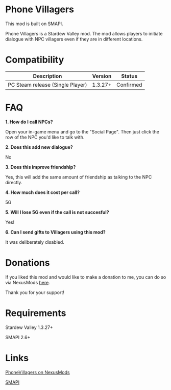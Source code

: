 # Phone Villagers
This mod is built on SMAPI. 

Phone Villagers is a Stardew Valley mod. The mod allows players to initiate dialogue with NPC villagers even if they are in different locations.

# Compatibility
| Description  | Version | Status |
| ------------ | ------- | ------ |
| PC Steam release (Single Player) | 1.3.27+ | Confirmed |

# FAQ
**1. How do I call NPCs?**

Open your in-game menu and go to the "Social Page". Then just click the row of the NPC you'd like to talk with.

**2. Does this add new dialogue?**

No

**3. Does this improve friendship?**

Yes, this will add the same amount of friendship as talking to the NPC directly.

**4. How much does it cost per call?**

5G

**5. Will I lose 5G even if the call is not succesful?**

Yes!

**6. Can I send gifts to Villagers using this mod?**

It was deliberately disabled.

# Donations
If you liked this mod and would like to make a donation to me, you can do so via NexusMods [here](https://www.nexusmods.com/Core/Libs/Common/Widgets/PayPalPopUp?user=57714041).

Thank you for your support!

# Requirements
Stardew Valley 1.3.27+

SMAPI 2.6+

# Links
[PhoneVillagers on NexusMods](https://www.nexusmods.com/stardewvalley/mods/2681)

[SMAPI](https://canimod.com/)

